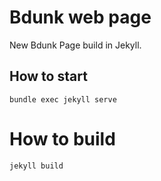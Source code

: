 # Bdunk web page

New Bdunk Page build in Jekyll.

## How to start

```
bundle exec jekyll serve
```

# How to build

```
jekyll build
```